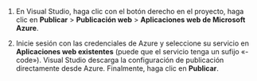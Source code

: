 
1. En Visual Studio, haga clic con el botón derecho en el proyecto, haga clic en **Publicar** > **Publicación web** > **Aplicaciones web de Microsoft Azure**.

2. Inicie sesión con las credenciales de Azure y seleccione su servicio en **Aplicaciones web existentes** (puede que el servicio tenga un sufijo «-code»). Visual Studio descarga la configuración de publicación directamente desde Azure. Finalmente, haga clic en **Publicar**.

<!---HONumber=62-->